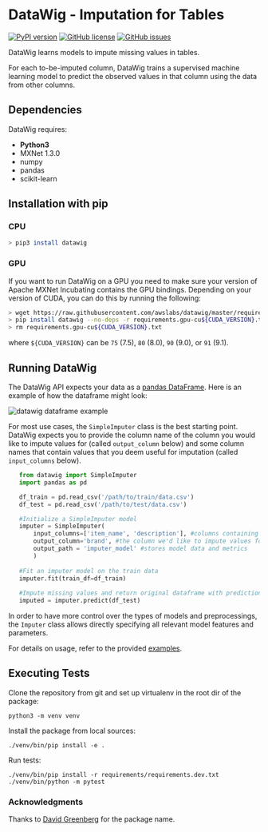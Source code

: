 DataWig - Imputation for Tables
================================

[![PyPI version](https://badge.fury.io/py/datawig.svg)](https://badge.fury.io/py/datawig.svg)
[![GitHub license](https://img.shields.io/github/license/awslabs/datawig.svg)](https://github.com/awslabs/datawig/blob/master/LICENSE)
[![GitHub issues](https://img.shields.io/github/issues/awslabs/datawig.svg)](https://github.com/awslabs/datawig/issues)


DataWig learns models to impute missing values in tables. 

For each to-be-imputed column, DataWig trains a supervised machine learning model
to predict the observed values in that column using the data from other columns.

## Dependencies

DataWig requires:
- **Python3**
- MXNet 1.3.0
- numpy
- pandas
- scikit-learn

## Installation with pip
### CPU
```bash
> pip3 install datawig
```

### GPU
If you want to run DataWig on a GPU you need to make sure your version of Apache MXNet Incubating contains the GPU bindings.
Depending on your version of CUDA, you can do this by running the following:

```bash
> wget https://raw.githubusercontent.com/awslabs/datawig/master/requirements/requirements.gpu-cu${CUDA_VERSION}.txt
> pip install datawig --no-deps -r requirements.gpu-cu${CUDA_VERSION}.txt
> rm requirements.gpu-cu${CUDA_VERSION}.txt
```
where `${CUDA_VERSION}` can be `75` (7.5), `80` (8.0), `90` (9.0), or `91` (9.1).

## Running DataWig
The DataWig API expects your data as a [pandas DataFrame](https://pandas.pydata.org/pandas-docs/stable/generated/pandas.DataFrame.html). Here is an example of how the dataframe might look:

![datawig dataframe example](https://s3.amazonaws.com/datawig/example_data/df_example_image.png)

For most use cases, the `SimpleImputer` class is the best starting point. DataWig expects you to provide the column name of the column you would like to impute values for (called `output_column` below) and some column names that contain values that you deem useful for imputation (called `input_columns` below).

 ```python
    from datawig import SimpleImputer
    import pandas as pd

    df_train = pd.read_csv('/path/to/train/data.csv')
    df_test = pd.read_csv('/path/to/test/data.csv')

    #Initialize a SimpleImputer model
    imputer = SimpleImputer(
        input_columns=['item_name', 'description'], #columns containing information about the column we want to impute
        output_column='brand', #the column we'd like to impute values for
        output_path = 'imputer_model' #stores model data and metrics
        )
    
    #Fit an imputer model on the train data
    imputer.fit(train_df=df_train)
    
    #Impute missing values and return original dataframe with predictions
    imputed = imputer.predict(df_test)
 ```

In order to have more control over the types of models and preprocessings, the `Imputer` class allows directly specifying all relevant model features and parameters. 

For details on usage, refer to the provided [examples](./examples).

## Executing Tests

Clone the repository from git and set up virtualenv in the root dir of the package:

```
python3 -m venv venv
```

Install the package from local sources:

```
./venv/bin/pip install -e .
```

Run tests:

```
./venv/bin/pip install -r requirements/requirements.dev.txt
./venv/bin/python -m pytest
```

### Acknowledgments
Thanks to [David Greenberg](https://github.com/dgreenberg) for the package name.
